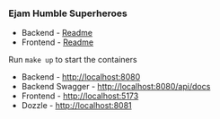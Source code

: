 ### Ejam Humble Superheroes

- Backend - [Readme](./backend/README.md)
- Frontend - [Readme](./frontend/README.md)


Run `make up` to start the containers

- Backend - [http://localhost:8080](http://localhost:8080)
- Backend Swagger - [http://localhost:8080/api/docs](http://localhost:8080/api/docs)
- Frontend - [http://localhost:5173](http://localhost:5173)
- Dozzle - [http://localhost:8081](http://localhost:8081)

